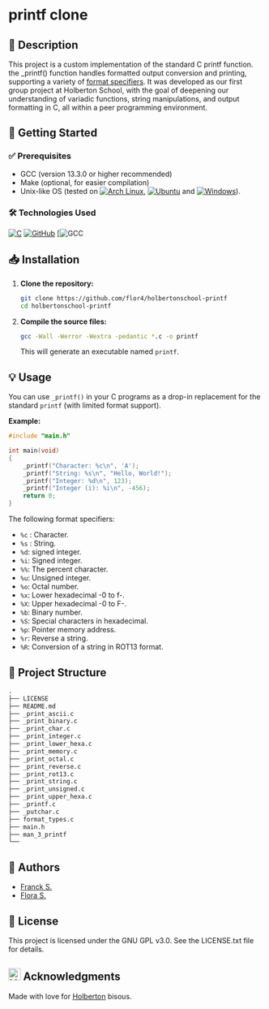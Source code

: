 # printf clone
## 📌 Description
This project is a custom implementation of the standard C printf function.
the \_printf() function handles formatted output conversion and printing,
supporting a variety of <a href="format">format specifiers</a>.
It was developed as our first group project at Holberton School,
with the goal of deepening our understanding of variadic functions, string manipulations,
and output formatting in C, all within a peer programming environment.

## 🚀 Getting Started
### ✅ Prerequisites
- GCC (version 13.3.0 or higher recommended)
- Make (optional, for easier compilation)
- Unix-like OS (tested on [![Arch Linux](https://img.shields.io/badge/Arch%20Linux-1793D1?logo=arch-linux&logoColor=fff)](#), [![Ubuntu](https://img.shields.io/badge/Ubuntu-E95420?logo=ubuntu&logoColor=white)](#) and [![Windows](https://custom-icon-badges.demolab.com/badge/Windows-0078D6?logo=windows11&logoColor=white)](#)).

### 🛠️ Technologies Used
[![C](https://img.shields.io/badge/C-00599C?logo=c&logoColor=white)](#)
[![GitHub](https://img.shields.io/badge/GitHub-%23121011.svg?logo=github&logoColor=white)](#)
[![GCC](https://img.shields.io/badge/gcc-13.3.0-blue)

## 📥 Installation

1. **Clone the repository:**
   ```sh
   git clone https://github.com/flor4/holbertonschool-printf
   cd holbertonschool-printf
   ```
2. **Compile the source files:**
   ```sh
   gcc -Wall -Werror -Wextra -pedantic *.c -o printf
   ```
   This will generate an executable named `printf`.

## 💡 Usage

You can use `_printf()` in your C programs as a drop-in replacement for the standard `printf` (with limited format support).

**Example:**

```c
#include "main.h"

int main(void)
{
    _printf("Character: %c\n", 'A');
    _printf("String: %s\n", "Hello, World!");
    _printf("Integer: %d\n", 123);
    _printf("Integer (i): %i\n", -456);
    return 0;
}
```
<span id="format">The following format specifiers</span>:

- `%c` : Character.
- `%s` : String.
- `%d`: signed integer.
- `%i`: Signed integer.
- `%%`: The percent character.
- `%u`: Unsigned integer.
- `%o`: Octal number.
- `%x`: Lower hexadecimal -0 to f-.
- `%X`: Upper hexadecimal -0 to F-.
- `%b`: Binary number.
- `%S`: Special characters in hexadecimal.
- `%p`: Pointer memory address.
- `%r`: Reverse a string.
- `%R`: Conversion of a string in ROT13 format.

## 📁 Project Structure
```txt
.
├── LICENSE
├── README.md
├── _print_ascii.c
├── _print_binary.c
├── _print_char.c
├── _print_integer.c
├── _print_lower_hexa.c
├── _print_memory.c
├── _print_octal.c
├── _print_reverse.c
├── _print_rot13.c
├── _print_string.c
├── _print_unsigned.c
├── _print_upper_hexa.c
├── _printf.c
├── _putchar.c
├── format_types.c
├── main.h
├── man_3_printf
└──
```

## 👥 Authors
- [Franck S.](https://github.com/Franck-dev-hub)
- [Flora S.](https://github.com/flor4)

## 📜 License
This project is licensed under the GNU GPL v3.0. See the LICENSE.txt file for details.

## <a href="https://www.holbertonschool.com" target="_blank" rel="noopener noreferrer" style="display: inline-flex; align-items: center; gap: 6px;"><img src="https://cdn.prod.website-files.com/6105315644a26f77912a1ada/611e13a82c74407dfebd313f_semi-logo-holberton-01.svg" alt="Holberton" width="24" height="24" style="vertical-align: middle;" /></a> Acknowledgments
Made with love for [Holberton](https://www.holbertonschool.com/) bisous.
